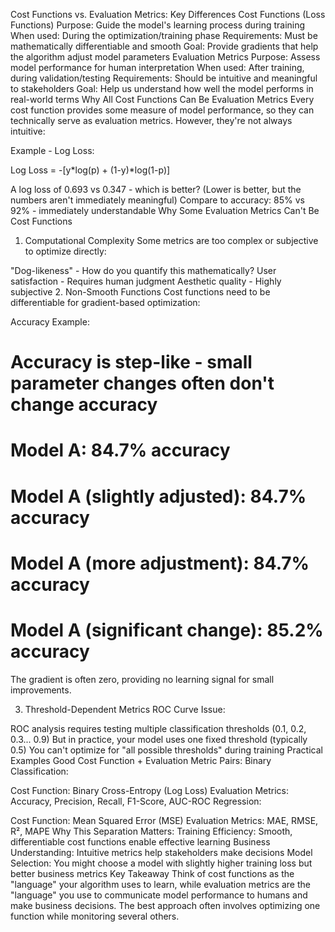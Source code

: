 Cost Functions vs. Evaluation Metrics: Key Differences
Cost Functions (Loss Functions)
Purpose: Guide the model's learning process during training
When used: During the optimization/training phase
Requirements: Must be mathematically differentiable and smooth
Goal: Provide gradients that help the algorithm adjust model parameters
Evaluation Metrics
Purpose: Assess model performance for human interpretation
When used: After training, during validation/testing
Requirements: Should be intuitive and meaningful to stakeholders
Goal: Help us understand how well the model performs in real-world terms
Why All Cost Functions Can Be Evaluation Metrics
Every cost function provides some measure of model performance, so they can technically serve as evaluation metrics. However, they're not always intuitive:

Example - Log Loss:

Log Loss = -[y*log(p) + (1-y)*log(1-p)]

A log loss of 0.693 vs 0.347 - which is better? (Lower is better, but the numbers aren't immediately meaningful)
Compare to accuracy: 85% vs 92% - immediately understandable
Why Some Evaluation Metrics Can't Be Cost Functions
1. Computational Complexity
Some metrics are too complex or subjective to optimize directly:

"Dog-likeness" - How do you quantify this mathematically?
User satisfaction - Requires human judgment
Aesthetic quality - Highly subjective
2. Non-Smooth Functions
Cost functions need to be differentiable for gradient-based optimization:

Accuracy Example:

# Accuracy is step-like - small parameter changes often don't change accuracy
# Model A: 84.7% accuracy
# Model A (slightly adjusted): 84.7% accuracy
# Model A (more adjustment): 84.7% accuracy
# Model A (significant change): 85.2% accuracy

The gradient is often zero, providing no learning signal for small improvements.

3. Threshold-Dependent Metrics
ROC Curve Issue:

ROC analysis requires testing multiple classification thresholds (0.1, 0.2, 0.3... 0.9)
But in practice, your model uses one fixed threshold (typically 0.5)
You can't optimize for "all possible thresholds" during training
Practical Examples
Good Cost Function + Evaluation Metric Pairs:
Binary Classification:

Cost Function: Binary Cross-Entropy (Log Loss)
Evaluation Metrics: Accuracy, Precision, Recall, F1-Score, AUC-ROC
Regression:

Cost Function: Mean Squared Error (MSE)
Evaluation Metrics: MAE, RMSE, R², MAPE
Why This Separation Matters:
Training Efficiency: Smooth, differentiable cost functions enable effective learning
Business Understanding: Intuitive metrics help stakeholders make decisions
Model Selection: You might choose a model with slightly higher training loss but better business metrics
Key Takeaway
Think of cost functions as the "language" your algorithm uses to learn, while evaluation metrics are the "language" you use to communicate model performance to humans and make business decisions. The best approach often involves optimizing one function while monitoring several others.